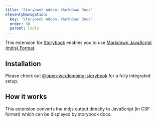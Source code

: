 ```yaml
---
title: 'Storybook Addon: Markdown Docs'
eleventyNavigation:
  key: 'Storybook Addon: Markdown Docs'
  order: 30
  parent: Tools
---
```


[//]: # 'AUTO INSERT HEADER PREPUBLISH'

This extension for [Storybook](https://storybook.js.org/) enables you to use [Markdown JavaScript (mdjs) Format](https://open-wc.org/mdjs/).

## Installation

Please check out [@open-wc/demoing-storybook](https://open-wc.org/demoing/) for a fully integrated setup.

## How it works

This extension converts the mdjs output directly to JavaScript (in CSF format) which can be displayed by storybook docs.
